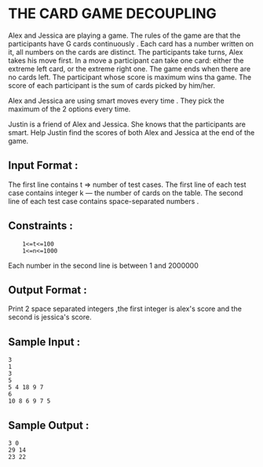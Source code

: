 # THE CARD GAME DECOUPLING

Alex and Jessica are playing a game. The rules of the game are that the participants have G cards continuously . Each card has a number written on it, all numbers on the cards are distinct. The participants take turns, Alex takes his move first. In a move a participant can take one card: either the extreme left card, or the extreme right one. The game ends when there are no cards left. The participant whose score is maximum wins tha game. The score of each participant is the sum of cards picked by him/her.

Alex and Jessica are using smart moves every time . They pick the maximum of the 2 options every time.

Justin is a friend of Alex and Jessica. She knows that the participants are smart. Help Justin find the scores of both Alex and Jessica at the end of the game.

## Input Format :

The first line contains t => number of test cases. The first line of each test case contains integer k — the number of cards on the table. The second line of each test case contains space-separated numbers .

## Constraints :

```
	1<=t<=100
	1<=n<=1000
```
Each number in the second line is between 1 and 2000000

## Output Format :

Print 2 space separated integers ,the first integer is alex's score and the second is jessica's score.

## Sample Input :

```
3
1
3
5
5 4 18 9 7
6
10 8 6 9 7 5
```

## Sample Output :

```
3 0
29 14
23 22
```